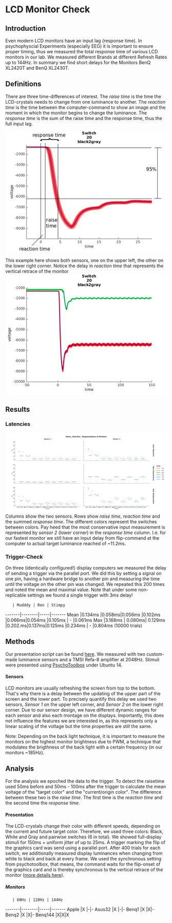 # LCD Monitor Check

## Introduction

Even modern LCD monitors have an input lag (response time). In psychophyscial Experiments (especially EEG) it is important to ensure proper timing, thus we measured the total response time of various LCD monitors in our lab. We measured different Brands at different Refresh Rates up to 144Hz. In summary we find short delays for the Monitors BenQ XL2420T and BenQ XL2430T.

## Definitions
There are three time-differences of interest.
The *raise time* is the time the LCD-crystals needs to change from one luminance to another.
The *reaction time* is the time between the computer-command to show an image and the moment in which the monitor begins to change the luminance.
The *response time* is the sum of the raise time and the response time, thus the full input lag.

![alttext](./doc/switchone.png)       

This example here shows both sensors, one on the upper left, the other on the lower right corner. Notice the delay in *reaction time* that represents the vertical retrace of the monitor
![alttext](./doc/switchExample.png)       

## Results

### Latencies
![SwitchExample](./doc/lcdlumFinal.png)
Columns show the two sensors. Rows show *raise time*, *reaction time* and the summed *response time*. The different colors represent the switches between colors. Pay heed that the most conservative input measurement is represented by *sensor 2* (lower corner) in the *response time* column. I.e. for our fastest monitor we still have an input delay from flip-command at the computer to actual target luminance reached of ~11.2ms.

### Trigger-Check

On three (identically configured!) display computers we measured the delay of sending a trigger via the parallel port. We did this by setting a signal on one pin, having a hardware bridge to another pin and measuring the time until the voltage on the other pin was changed. We repeated this 200 times and noted the mean and maximal value.
Note that under some non-replicable settings we found a single trigger with 3ms delay!

       | Mudddy | Ren | Stimpy
-------|--------|-----|-------
Mean   |0.134ms |0.058ms|0.056ms
       |0.102ms |0.066ms|0.054ms
       |0.105ms |   -   |0.061ms
Max    |3.168ms | 0.080ms| 0.129ms
       |0.202.ms|0.137ms|0.125ms
       |0.234ms |   -   |0.804ms (10000 trials)


## Methods

Our presentation script can be found [here](./code/trigger_test_rdy.m). We measured with two custom-made luminance sensors and a TMSI Refa-8 amplifier at 2048Hz. Stimuli were presented using [PsychoToolbox](http://psychtoolbox.org/) under Ubuntu 14.

#### Sensors
LCD monitors are usually refreshing the screen from top to the bottom. That's why there is a delay between the updating of the upper part of the screen and the lower part. To precisely quantify this delay we used two sensors, *Sensor 1* on the upper left corner, and *Sensor 2* on the lower right corner.
Due to our sensor design, we have different dynamic ranges for each sensor and also each montage on the displays. Importantly, this does not influence the features we are interested in, as this represents only a linear scaling of the voltage but the time properties are still the same.

Note: Depending on the back light technique, it is important to measure the monitors on the highest monitor brightness due to PWM, a technique that modulates the brigthness of the back light with a certain frequency (in our monitors ~185Hz). 


## Analysis
For the analysis we epoched the data to the trigger. To detect the raisetime used 50ms before and 50ms - 100ms after the trigger to calculate the mean voltage of the "target color" and the "current/origin color". The difference between these two is the *raise time*. The first time is the *reaction time* and the second time the *response time*.

#### Presentation 
The LCD-crystals change their color with different speeds, depending on the current and future target color. Therefore, we used three colors: Black, White and Gray and pairwise switches (6 in total). We showed full-display stimuli for 150ms + uniform jitter of up to 25ms. A trigger marking the flip of the graphics card was send using a parallel port.
After 400 trials for each switch, we additionally measured display luminances when changing from white to black and back at every frame.
We used the synchronous setting from psychotoolbox, that means, the command waits for the flip-onset of the graphics card and is thereby synchronous to the vertical retrace of the monitor ([more details here](http://docs.psychtoolbox.org/Flip)).

##### Monitors
       | 60Hz | 120Hz | 144Hz
-------|--------|-----|-------
Apple   |X |-|-
Asus32  |X |-|-
Benq1   |X |X|-
Benq2   |X |X|-
Benq144 |X|X|X
